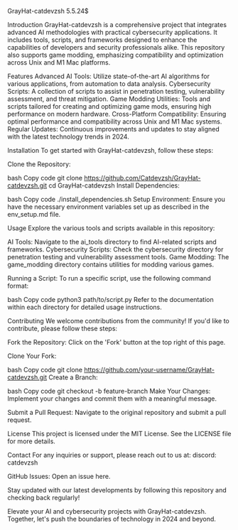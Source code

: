 
GrayHat-catdevzsh
5.5.24$

Introduction
GrayHat-catdevzsh is a comprehensive project that integrates advanced AI methodologies with practical cybersecurity applications. It includes tools, scripts, and frameworks designed to enhance the capabilities of developers and security professionals alike. This repository also supports game modding, emphasizing compatibility and optimization across Unix and M1 Mac platforms.

Features
Advanced AI Tools: Utilize state-of-the-art AI algorithms for various applications, from automation to data analysis.
Cybersecurity Scripts: A collection of scripts to assist in penetration testing, vulnerability assessment, and threat mitigation.
Game Modding Utilities: Tools and scripts tailored for creating and optimizing game mods, ensuring high performance on modern hardware.
Cross-Platform Compatibility: Ensuring optimal performance and compatibility across Unix and M1 Mac systems.
Regular Updates: Continuous improvements and updates to stay aligned with the latest technology trends in 2024.

Installation
To get started with GrayHat-catdevzsh, follow these steps:

Clone the Repository:

bash
Copy code
git clone https://github.com/Catdevzsh/GrayHat-catdevzsh.git
cd GrayHat-catdevzsh
Install Dependencies:

bash
Copy code
./install_dependencies.sh
Setup Environment:
Ensure you have the necessary environment variables set up as described in the env_setup.md file.

Usage
Explore the various tools and scripts available in this repository:

AI Tools: Navigate to the ai_tools directory to find AI-related scripts and frameworks.
Cybersecurity Scripts: Check the cybersecurity directory for penetration testing and vulnerability assessment tools.
Game Modding: The game_modding directory contains utilities for modding various games.

Running a Script:
To run a specific script, use the following command format:

bash
Copy code
python3 path/to/script.py
Refer to the documentation within each directory for detailed usage instructions.

Contributing
We welcome contributions from the community! If you'd like to contribute, please follow these steps:

Fork the Repository: Click on the 'Fork' button at the top right of this page.

Clone Your Fork:

bash
Copy code
git clone https://github.com/your-username/GrayHat-catdevzsh.git
Create a Branch:

bash
Copy code
git checkout -b feature-branch
Make Your Changes: Implement your changes and commit them with a meaningful message.

Submit a Pull Request: Navigate to the original repository and submit a pull request.

License
This project is licensed under the MIT License. See the LICENSE file for more details.

Contact
For any inquiries or support, please reach out to us at:
 discord: catdevzsh

GitHub Issues: Open an issue here.

Stay updated with our latest developments by following this repository and checking back regularly!

Elevate your AI and cybersecurity projects with GrayHat-catdevzsh. Together, let's push the boundaries of technology in 2024 and beyond.






